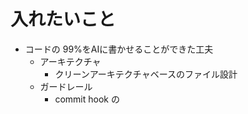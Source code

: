 # 入れたいこと

- コードの 99%をAIに書かせることができた工夫
  - アーキテクチャ
    - クリーンアーキテクチャベースのファイル設計
  - ガードレール
    - commit hook の
